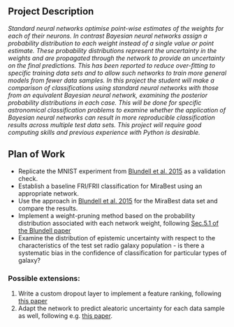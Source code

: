 
## Project Description

*Standard neural networks optimise point-wise estimates of the weights for each of their neurons. In contrast Bayesian neural networks assign a probability distribution to each weight instead of a single value or point estimate. These probability distributions represent the uncertainty in the weights and are propagated through the network to provide an uncertainty on the final predictions. This has been reported to reduce over-fitting to specific training data sets and to allow such networks to train more general models from fewer data samples. In this project the student will make a comparison of classifications using standard neural networks with those from an equivalent Bayesian neural network, examining the posterior probability distributions in each case. This will be done for specific astronomical classification problems to examine whether the application of Bayesian neural networks can result in more reproducible classification results across multiple test data sets.  This project will require good computing skills and previous experience with Python is desirable.*


## Plan of Work

- Replicate the MNIST experiment from [Blundell et al. 2015](https://arxiv.org/pdf/1505.05424.pdf) as a validation check.
- Establish a baseline FRI/FRII classification for MiraBest using an appropriate network.
- Use the approach in [Blundell et al. 2015](https://arxiv.org/pdf/1505.05424.pdf) for the MiraBest data set and compare the results.
- Implement a weight-pruning method based on the probability distribution associated with each network weight, following [Sec.5.1 of the Blundell paper](https://arxiv.org/pdf/1505.05424.pdf)
- Examine the distribution of epistemic uncertainty with respect to the characteristics of the test set radio galaxy population - is there a systematic bias in the confidence of classification for particular types of galaxy?

### Possible extensions:

 1. Write a custom dropout layer to implement a feature ranking, following [this paper](https://arxiv.org/pdf/1712.08645.pdf)
 2. Adapt the network to predict aleatoric uncertainty for each data sample as well, following e.g. [this paper]( https://arxiv.org/pdf/2005.07174.pdf).
